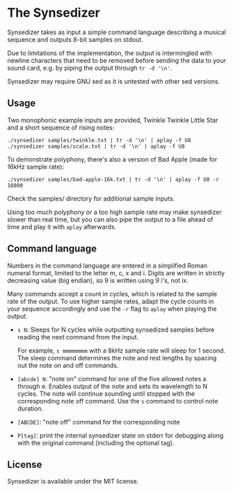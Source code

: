 # The Synsedizer

Synsedizer takes as input a simple command language describing a musical
sequence and outputs 8-bit samples on stdout.

Due to limitations of the implementation, the output is intermingled with
newline characters that need to be removed before sending the data to your
sound card, e.g. by piping the output through `tr -d '\n'`.

Synsedizer may require GNU sed as it is untested with other sed versions.


## Usage


Two monophonic example inputs are provided, Twinkle Twinkle Little Star and a
short sequence of rising notes:

    ./synsedizer samples/twinkle.txt | tr -d '\n' | aplay -f U8
    ./synsedizer samples/scale.txt | tr -d '\n' | aplay -f U8


To demonstrate polyphony, there's also a version of Bad Apple (made for 16kHz
sample rate):

    ./synsedizer samples/bad-apple-16k.txt | tr -d '\n' | aplay -f U8 -r 16000


Check the samples/ directory for additional sample inputs.

Using too much polyphony or a too high sample rate may make synsedizer slower
than real time, but you can also pipe the output to a file ahead of time and
play it with `aplay` afterwards.


## Command language

Numbers in the command language are entered in a simplified Roman numeral
format, limited to the letter m, c, x and i. Digits are written in strictly
decreasing value (big endian), so 9 is written using 9 i's, not ix.

Many commands accept a count in cycles, which is related to the sample rate of
the output. To use higher sample rates, adapt the cycle counts in your sequence
accordingly and use the `-r` flag to `aplay` when playing the output.


* `s N`: Sleeps for N cycles while outputting synsedized samples before reading
  the next command from the input.

  For example, `s mmmmmmmm` with a 8kHz sample rate will sleep for 1 second.
  The sleep command determines the note and rest lengths by spacing out the
  note on and off commands.

* `[abcde] N`: "note on" command for one of the five allowed notes a through e.
  Enables output of the note and sets its wavelength to N cycles. The note will
  continue sounding until stopped with the corresponding note off command.
  Use the `s` command to control note duration.

* `[ABCDE]`: "note off" command for the corresponding note

* `P[tag]`: print the internal synsedizer state on stderr for debugging along
  with the original command (including the optional tag).


## License

Synsedizer is available under the MIT license.
